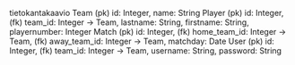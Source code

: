 tietokantakaavio
Team (pk) id: Integer, name: String
Player (pk) id: Integer, (fk) team_id: Integer -> Team, lastname: String, firstname: String, playernumber: Integer
Match (pk) id: Integer, (fk) home_team_id: Integer -> Team, (fk) away_team_id: Integer -> Team, matchday: Date
User (pk) id: Integer, (fk) team_id: Integer -> Team, username: String, password: String
